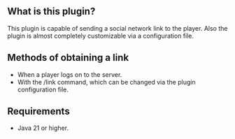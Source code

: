 ## What is this plugin?
This plugin is capable of sending a social network link to the player. Also the plugin is almost completely customizable via a configuration file.
## Methods of obtaining a link
- When a player logs on to the server.
- With the /link command, which can be changed via the plugin configuration file.
## Requirements
- Java 21 or higher.


